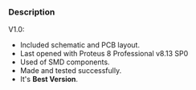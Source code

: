 ### Description

V1.0:
- Included schematic and PCB layout.
- Last opened with Proteus 8 Professional v8.13 SP0
- Used of SMD components.
- Made and tested successfully. 
- It's **Best Version**.